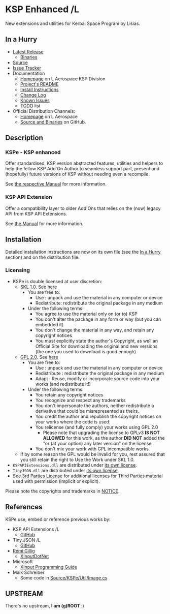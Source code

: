 # KSP Enhanced /L

New extensions and utilities for Kerbal Space Program by Lisias.


## In a Hurry

* [Latest Release](https://github.com/KSP-ModularManagement/KSPe/releases)
    + [Binaries](https://github.com/KSP-ModularManagement/KSPe/tree/Archive)
* [Source](https://github.com/KSP-ModularManagement/KSPe)
* [Issue Tracker](https://github.com/KSP-ModularManagement/KSPe/issues)
* Documentation	
	+ [Homepage](http://ksp.lisias.net/add-ons/KSPe) on L Aerospace KSP Division
	+ [Project's README](https://github.com/KSP-ModularManagement/KSPe/blob/mestre/README.md)
	+ [Install Instructions](https://github.com/KSP-ModularManagement/KSPe/blob/mestre/INSTALL.md)
	+ [Change Log](./CHANGE_LOG.md)
	+ [Known Issues](./KNOWN_ISSUES.md)
	+ [TODO](./TODO.md) list
* Official Distribution Channels:
	+ [Homepage](http://ksp.lisias.net/add-ons/KSPe) on L Aerospace
	+ [Source and Binaries](https://github.com/KSP-ModularManagement/KSPe) on GitHub.


## Description

### KSPe - KSP enhanced

Offer standardised, KSP version abstracted features, utilities and helpers to help the fellow KSP Add'On Author to seamless support part, present and (hopefully) future versions of KSP without needing even a recompile.

See [the respective Manual](https://github.com/KSP-ModularManagement/KSPe/blob/mestre/Docs/KSPe.md) for more information.

### KSP API Extension

Offer a compatibility layer to older Add'Ons that relies on the (now) legacy API from KSP API Extensions.

See [the Manual](https://github.com/KSP-ModularManagement/KSPAPIExtensions/blob/master/Docs/KSP-API-Extensions.md) for more information.


## Installation

Detailed installation instructions are now on its own file (see the [In a Hurry](#in-a-hurry) section) and on the distribution file.

### Licensing

* KSPe is double licensed at user discretion:
	+ [SKL 1.0](https://ksp.lisias.net/SKL-1_0.txt). See [here](./LICENSE.KSPe.SKL-1_0)
		+ You are free to:
			- Use : unpack and use the material in any computer or device
			- Redistribute: redistribute the original package in any medium
		+ Under the following terms:
			- You agree to use the material only on (or to) KSP
			- You don't alter the package in any form or way (but you can embedded it)
			- You don't change the material in any way, and retain any copyright notices
			- You must explicitly state the author's Copyright, as well an Official Site for downloading the original and new versions (the one you used to download is good enough) 
	+ [GPL 2.0](https://www.gnu.org/licenses/gpl-2.0.txt). See [here](./LICENSE.KSPe.GPL-2_0)
		+ You are free to:
			- Use : unpack and use the material in any computer or device
			- Redistribute : redistribute the original package in any medium
			- Adapt : Reuse, modify or incorporate source code into your works (and redistribute it!) 
		+ Under the following terms:
			- You retain any copyright notices
			- You recognize and respect any trademarks
			- You don't impersonate the authors, neither redistribute a derivative that could be misrepresented as theirs.
			- You credit the author and republish the copyright notices on your works where the code is used.
			- You relicense (and fully comply) your works using GPL 2.0
				- Please note that upgrading the license to GPLv3 **IS NOT ALLOWED** for this work, as the author **DID NOT** added the "or (at your option) any later version" on the license.
			- You don't mix your work with GPL incompatible works.
	* If by some reason the GPL would be invalid for you, rest assured that you still retain the right to Use the Work under SKL 1.0. 
* `KSPAPIExtensions.dll` are distributed under [its own license](LICENSE.KSPAPIExtensions).
* `TinyJSON.dll` are distributed under [its own license](LICENSE.TINYJSON).
* See [3rd Parties License](./LICENSE.3rdParties) for additional licenses for Third Parties material used with permission (implicit or explicit).

Please note the copyrights and trademarks in [NOTICE](./NOTICE).


## References

KSPe use, embed or reference previous works by:

* KSP API Extensions /L
	+ [GitHub](https://github.com/KSP-ModularManagement/KSPAPIExtensions) 
* Tiny.JSON /L
	+ [GitHub](https://github.com/KSP-ModularManagement/Tiny-JSON) 
* [Rémi Gillig](https://github.com/speps)
	+ [XInputDotNet](https://github.com/speps/XInputDotNet)
* Microsoft
	+ [XInput Programming Guide](https://docs.microsoft.com/en-us/windows/win32/xinput/programming-guide)
* Maik Schreiber
	* Some code in [Source/KSPe/Util/Image.cs](./Source/KSPe/Util) 


## UPSTREAM

There's no upstream, **I am (g)ROOT** :)
